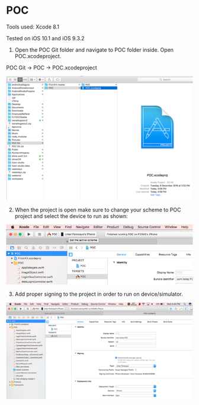 # POC

Tools used:
Xcode 8.1

Tested on iOS 10.1 and iOS 9.3.2

1. Open the POC Git  folder and navigate to POC folder inside. Open POC.xcodeproject.

POC Git -> POC ->  POC.xcodeproject

![alt tag](ss1.png)



2. When the project is open make sure to change your scheme to POC project and select the device to run as shown:

![alt tag](ss2.png)


3. Add proper signing to the project in order to run on device/simulator.

![alt tag](ss3.png)

